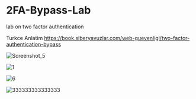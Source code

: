 # 2FA-Bypass-Lab
lab on two factor authentication

Turkce Anlatim
https://book.siberyavuzlar.com/web-guevenligi/two-factor-authentication-bypass

![Screenshot_5](https://github.com/BerkayAtass/2FA-Bypass-Lab/assets/74881380/079b7d67-8e56-42c7-83e6-7fbddc8e5661)


![1](https://github.com/BerkayAtass/2FA-Bypass-Lab/assets/74881380/2eb15a9a-795e-4ef3-b034-12a41bd5521d)


![6](https://github.com/BerkayAtass/2FA-Bypass-Lab/assets/74881380/af2922c7-4c7a-4138-baa1-ee87065cc64c)


![333333333333333](https://github.com/BerkayAtass/2FA-Bypass-Lab/assets/74881380/dca077fb-78e9-48a7-a915-6761559ecfa0)
